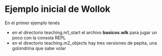 
# Ejemplo inicial de Wollok

En el primer ejemplo tenés 

* en el directorio teaching.m1_start el archivo **basicos.wlk** para jugar un poco con la consola REPL
* en el directorio teaching.m2_objects hay tres versiones de pepita, una golondrina que sabe volar



